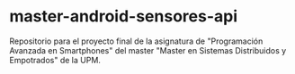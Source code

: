 # master-android-sensores-api
Repositorio para el proyecto final de la asignatura de "Programación Avanzada en Smartphones" del master "Master en Sistemas Distribuidos y Empotrados" de la UPM.
